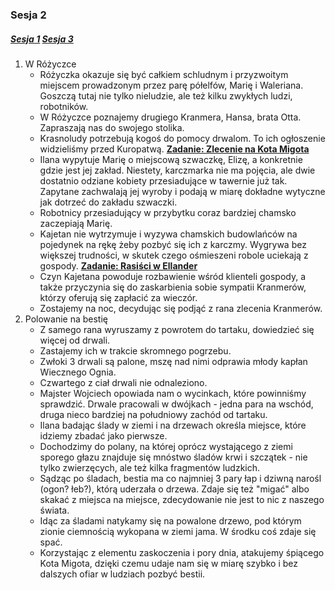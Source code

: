 ### Sesja 2
##### [Sesja 1](#sesja-1) [Sesja 3](#sesja-3)
1. W Różyczce
    - Różyczka okazuje się być całkiem schludnym i przyzwoitym miejscem prowadzonym przez parę półelfów, Marię i Waleriana. Goszczą tutaj nie tylko nieludzie, ale też kilku zwykłych ludzi, robotników.
    - W Różyczce poznajemy drugiego Kranmera, Hansa, brata Otta. Zapraszają nas do swojego stolika.
    - Krasnoludy potrzebują kogoś do pomocy drwalom. To ich ogłoszenie widzieliśmy przed Kuropatwą. **[Zadanie: Zlecenie na Kota Migota](#z_q1)**
    - Ilana wypytuje Marię o miejscową szwaczkę, Elizę, a konkretnie gdzie jest jej zakład. Niestety, karczmarka nie ma pojęcia, ale dwie dostatnio odziane kobiety przesiadujące w tawernie już tak. Zapytane zachwalają jej wyroby i podają w miarę dokładne wytyczne jak dotrzeć do zakładu szwaczki.
    - Robotnicy przesiadujący w przybytku coraz bardziej chamsko zaczepiają Marię.
    - Kajetan nie wytrzymuje i wyzywa chamskich budowlańców na pojedynek na rękę żeby pozbyć się ich z karczmy. Wygrywa bez większej trudności, w skutek czego ośmieszeni robole uciekają z gospody. **[Zadanie: Rasiści w Ellander](#z_q2)**
    - Czyn Kajetana powoduje rozbawienie wśród klienteli gospody, a także przyczynia się do zaskarbienia sobie sympatii Kranmerów, którzy oferują się zapłacić za wieczór.
    - Zostajemy na noc, decydując się podjąć z rana zlecenia Kranmerów.
2. Polowanie na bestię
    - Z samego rana wyruszamy z powrotem do tartaku, dowiedzieć się więcej od drwali.
    - Zastajemy ich w trakcie skromnego pogrzebu.
    - Zwłoki 3 drwali są palone, mszę nad nimi odprawia młody kapłan Wiecznego Ognia.
    - Czwartego z ciał drwali nie odnaleziono.
    - Majster Wojciech opowiada nam o wycinkach, które powinniśmy sprawdzić. Drwale pracowali w dwójkach - jedna para na wschód, druga nieco bardziej na południowy zachód od tartaku.
    - Ilana badając ślady w ziemi i na drzewach określa miejsce, które idziemy zbadać jako pierwsze.
    - Dochodzimy do polany, na której oprócz wystającego z ziemi sporego głazu znajduje się mnóstwo śladów krwi i szczątek - nie tylko zwierzęcych, ale też kilka fragmentów ludzkich.
    - Sądząc po śladach, bestia ma co najmniej 3 pary łap i dziwną narośl (ogon? łeb?), którą uderzała o drzewa. Zdaje się też "migać" albo skakać z miejsca na miejsce, zdecydowanie nie jest to nic z naszego świata.
    - Idąc za śladami natykamy się na powalone drzewo, pod którym zionie ciemnością wykopana w ziemi jama. W środku coś zdaje się spać.
    - Korzystając z elementu zaskoczenia i pory dnia, atakujemy śpiącego Kota Migota, dzięki czemu udaje nam się w miarę szybko i bez dalszych ofiar w ludziach pozbyć bestii.
